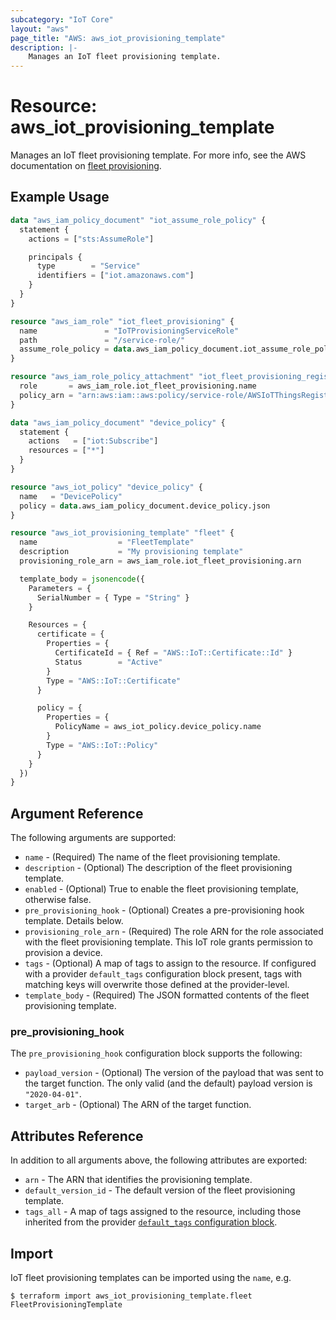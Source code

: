 ```yaml
---
subcategory: "IoT Core"
layout: "aws"
page_title: "AWS: aws_iot_provisioning_template"
description: |-
    Manages an IoT fleet provisioning template.
---
```


# Resource: aws_iot_provisioning_template

Manages an IoT fleet provisioning template. For more info, see the AWS documentation on [fleet provisioning](https://docs.aws.amazon.com/iot/latest/developerguide/provision-wo-cert.html).

## Example Usage

```terraform
data "aws_iam_policy_document" "iot_assume_role_policy" {
  statement {
    actions = ["sts:AssumeRole"]

    principals {
      type        = "Service"
      identifiers = ["iot.amazonaws.com"]
    }
  }
}

resource "aws_iam_role" "iot_fleet_provisioning" {
  name               = "IoTProvisioningServiceRole"
  path               = "/service-role/"
  assume_role_policy = data.aws_iam_policy_document.iot_assume_role_policy.json
}

resource "aws_iam_role_policy_attachment" "iot_fleet_provisioning_registration" {
  role       = aws_iam_role.iot_fleet_provisioning.name
  policy_arn = "arn:aws:iam::aws:policy/service-role/AWSIoTThingsRegistration"
}

data "aws_iam_policy_document" "device_policy" {
  statement {
    actions   = ["iot:Subscribe"]
    resources = ["*"]
  }
}

resource "aws_iot_policy" "device_policy" {
  name   = "DevicePolicy"
  policy = data.aws_iam_policy_document.device_policy.json
}

resource "aws_iot_provisioning_template" "fleet" {
  name                  = "FleetTemplate"
  description           = "My provisioning template"
  provisioning_role_arn = aws_iam_role.iot_fleet_provisioning.arn

  template_body = jsonencode({
    Parameters = {
      SerialNumber = { Type = "String" }
    }

    Resources = {
      certificate = {
        Properties = {
          CertificateId = { Ref = "AWS::IoT::Certificate::Id" }
          Status        = "Active"
        }
        Type = "AWS::IoT::Certificate"
      }

      policy = {
        Properties = {
          PolicyName = aws_iot_policy.device_policy.name
        }
        Type = "AWS::IoT::Policy"
      }
    }
  })
}
```

## Argument Reference

The following arguments are supported:

* `name` - (Required) The name of the fleet provisioning template.
* `description` - (Optional) The description of the fleet provisioning template.
* `enabled` - (Optional) True to enable the fleet provisioning template, otherwise false.
* `pre_provisioning_hook` - (Optional) Creates a pre-provisioning hook template. Details below.
* `provisioning_role_arn` - (Required) The role ARN for the role associated with the fleet provisioning template. This IoT role grants permission to provision a device.
* `tags` - (Optional) A map of tags to assign to the resource. If configured with a provider `default_tags` configuration block present, tags with matching keys will overwrite those defined at the provider-level.
* `template_body` - (Required) The JSON formatted contents of the fleet provisioning template.

### pre_provisioning_hook

The `pre_provisioning_hook` configuration block supports the following:

* `payload_version` - (Optional) The version of the payload that was sent to the target function. The only valid (and the default) payload version is `"2020-04-01"`.
* `target_arb` - (Optional) The ARN of the target function.

## Attributes Reference

In addition to all arguments above, the following attributes are exported:

* `arn` - The ARN that identifies the provisioning template.
* `default_version_id` - The default version of the fleet provisioning template.
* `tags_all` - A map of tags assigned to the resource, including those inherited from the provider [`default_tags` configuration block](/docs/providers/aws/index.html#default_tags-configuration-block).

## Import

IoT fleet provisioning templates can be imported using the `name`, e.g.

```
$ terraform import aws_iot_provisioning_template.fleet FleetProvisioningTemplate
```
